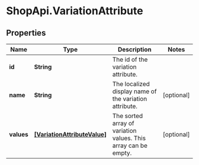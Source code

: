# ShopApi.VariationAttribute

## Properties
Name | Type | Description | Notes
------------ | ------------- | ------------- | -------------
**id** | **String** | The id of the variation attribute. | 
**name** | **String** | The localized display name of the variation attribute. | [optional] 
**values** | [**[VariationAttributeValue]**](VariationAttributeValue.md) | The sorted array of variation values. This array can be empty. | [optional] 
